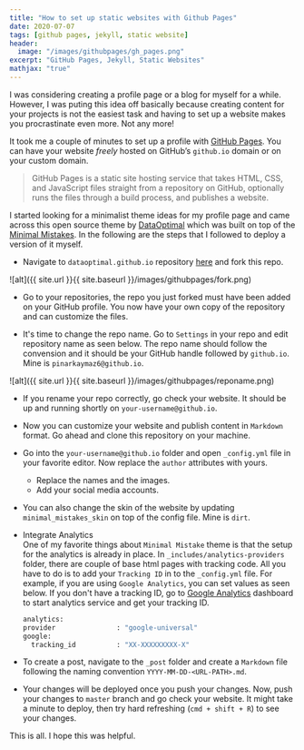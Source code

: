 ```yaml
---
title: "How to set up static websites with Github Pages"
date: 2020-07-07
tags: [github pages, jekyll, static website]
header:
  image: "/images/githubpages/gh_pages.png"
excerpt: "GitHub Pages, Jekyll, Static Websites"
mathjax: "true"
---
```


I was considering creating a profile page or a blog for myself for a while. However, I was puting this idea off basically because creating content for your projects is not the easiest task and having to set up a website makes you procrastinate even more. Not any more!

It took me a couple of minutes to set up a profile with [GitHub Pages](https://pages.github.com/). You can have your website _freely_ hosted on GitHub’s `github.io` domain or on your custom domain.
> GitHub Pages is a static site hosting service that takes HTML, CSS, and JavaScript files straight from a repository on GitHub, optionally runs the files through a build process, and publishes a website.  

I started looking for a minimalist theme ideas for my profile page and came across this open source theme by [DataOptimal](https://github.com/dataoptimal/dataoptimal.github.io) which was built on top of the [Minimal Mistakes](https://github.com/mmistakes/minimal-mistakes). In the following are the steps that I followed to deploy a version of it myself.

- Navigate to `dataoptimal.github.io` repository [here](https://github.com/dataoptimal/dataoptimal.github.io) and fork this repo.

![alt]({{ site.url }}{{ site.baseurl }}/images/githubpages/fork.png)

- Go to your repositories, the repo you just forked must have been added on your GitHub profile. You now have your own copy of the repository and can customize the files. 


- It's time to change the repo name. Go to `Settings` in your repo and edit repository name as seen below. The repo name should follow the convension and it should be your GitHub handle followed by `github.io`. Mine is `pinarkaymaz6@github.io`. 

![alt]({{ site.url }}{{ site.baseurl }}/images/githubpages/reponame.png)

- If you rename your repo correctly, go check your website. It should be up and running shortly on `your-username@github.io`. 

- Now you can customize your website and publish content in `Markdown` format. Go ahead and clone this repository on your machine. 

- Go into the `your-username@github.io` folder and open `_config.yml` file in your favorite editor. Now replace the `author` attributes with yours. 
  - Replace the names and the images. 
  - Add your social media accounts.
-  You can also change the skin of the website by updating `minimal_mistakes_skin` on top of the config file. Mine is `dirt`. 
- Integrate Analytics  
  One of my favorite things about `Minimal Mistake` theme is that the setup for the analytics is already in place. In `_includes/analytics-providers` folder, there are couple of base html pages with tracking code. All you have to do is to add your `Tracking ID` in to the `_config.yml` file. For example, if you are using `Google Analytics`, you can set values as seen below. If you don't have a tracking ID, go to [Google Analytics](https://analytics.google.com/analytics/web/) dashboard to start analytics service and get your tracking ID.
  ```python
  analytics:
  provider               : "google-universal" 
  google:
    tracking_id          : "XX-XXXXXXXXX-X"
  ```
- To create a post, navigate to the `_post` folder and create a `Markdown` file following the naming convention `YYYY-MM-DD-<URL-PATH>.md`. 
- Your changes will be deployed once you push your changes. Now, push your changes to `master` branch and go check your website. It might take a minute to deploy, then try hard refreshing (`cmd + shift + R`) to see your changes.

This is all. I hope this was helpful. 

